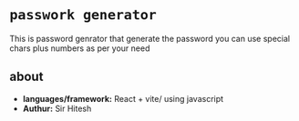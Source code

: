 # `passwork generator`
This is password genrator that generate the password you can use special chars plus numbers as per your need

## about
- **languages/framework:** React + vite/ using javascript
- **Authur:** Sir Hitesh